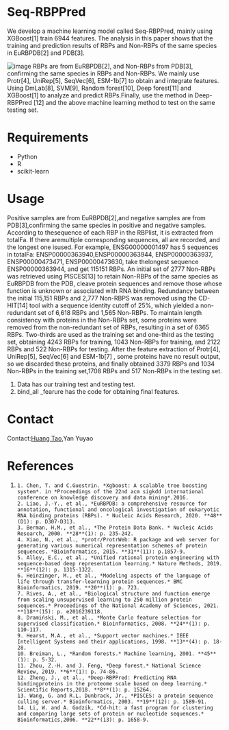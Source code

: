 # Seq-RBPPred
We develop a machine learning model called Seq-RBPPred, mainly using XGBoost[1] train 6944 features. The analysis in this paper shows that the training and prediction results of RBPs and Non-RBPs of the same species in EuRBPDB[2] and PDB[3].

![image](https://user-images.githubusercontent.com/84023156/207883546-10c179a1-7a0a-430d-9854-259c35370a70.png)
RBPs are from EuRBPDB[2], and Non-RBPs from PDB[3], confirming the same species in RBPs and Non-RBPs. We mainly use Protr[4], UniRep[5], SeqVec[6], ESM-1b[7] to obtain and integrate features. Using DmLab[8], SVM[9], Random forest[10], Deep forest[11] and XGBoost[1] to analyze and predict RBPs.Finally, use the method in Deep-RBPPred [12] and the above machine learning method to test on the same testing set.

# Requirements

- Python
- R
- scikit-learn

# Usage

Positive samples are from EuRBPDB[2],and negative samples are from PDB[3],confirming the same species in positive and negative samples. According to thesequence of each RBP in the RBPlist, it is extracted from totalFa. If there aremultiple corresponding sequences, all are recorded, and the longest one isused. For example, ENSG00000001497 has 5 sequences in totalFa: ENSP00000363940,ENSP00000363944, ENSP00000363937, ENSP00000473471, ENSP00000473630, take thelongest sequence ENSP00000363944, and get 115151 RBPs. An initial set of 2777 Non-RBPs was retrieved using PISCES[13] to retain Non-RBPs of the same species as EuRBPDB from the PDB, cleave protein sequences and remove those whose function is unknown or associated with RNA binding. Redundancy between the initial 115,151 RBPs and 2,777 Non-RBPS was removed using the CD-HIT[14] tool with a sequence identity cutoff of 25%, which yielded a non-redundant set of 6,618 RBPs and 1,565 Non-RBPs. To maintain
length consistency with proteins in the Non-RBPs set, some proteins were removed from the non-redundant set of RBPs, resulting in a set of 6365 RBPs. Two-thirds are used as the training set and one-third as the testing set, obtaining 4243 RBPs for training, 1043 Non-RBPs for training, and 2122 RBPs and 522 Non-RBPs for testing. After the feature extraction of  Protr[4], UniRep[5], SeqVec[6] and ESM-1b[7] , some proteins have no result output, so we discarded these proteins, and finally obtained 3379 RBPs and 1034 Non-RBPs in the training set,1708 RBPs and 517 Non-RBPs in the testing set.

1. Data has our training test and testing test.
2. bind_all _fearure has the code for obtaining final features.

# Contact

Contact:[Huang Tao](http://www.sinh.cas.cn/rcdw/qnyjy/202203/t20220310_6387862.html ),Yan Yuyao

# References

1. ```
   1. Chen, T. and C.Guestrin. *Xgboost: A scalable tree boosting system*. in *Proceedings of the 22nd acm sigkdd international conference on knowledge discovery and data mining*.2016.
   2. Liao, J.-Y., et al., *EuRBPDB: a comprehensive resource for annotation, functional and oncological investigation of eukaryotic RNA binding proteins (RBPs). * Nucleic Acids Research, 2020. **48**(D1): p. D307-D313.
   3. Berman, H.M., et al., *The Protein Data Bank. * Nucleic Acids Research, 2000. **28**(1): p. 235-242.
   4. Xiao, N., et al., *protr/ProtrWeb: R package and web server for generating various numerical representation schemes of protein sequences. *Bioinformatics, 2015. **31**(11): p.1857-9.
   5. Alley, E.C., et al., *Unified rational protein engineering with sequence-based deep representation learning.* Nature Methods, 2019. **16**(12): p. 1315-1322.
   6. Heinzinger, M., et al., *Modeling aspects of the language of life through transfer-learning protein sequences.* BMC Bioinformatics, 2019. **20**(1): p. 723.
   7. Rives, A., et al., *Biological structure and function emerge from scaling unsupervised learning to 250 million protein sequences.* Proceedings of the National Academy of Sciences, 2021. **118**(15): p. e2016239118.
   8. Dramiński, M., et al., *Monte Carlo feature selection for supervised classification.* Bioinformatics, 2008. **24**(1): p. 110-117.
   9. Hearst, M.A., et al., *Support vector machines.* IEEE Intelligent Systems and their applications, 1998. **13**(4): p. 18-28.
   10. Breiman, L., *Random forests.* Machine learning, 2001. **45**(1): p. 5-32.
   11. Zhou, Z.-H. and J. Feng, *Deep forest.* National Science Review, 2019. **6**(1): p. 74-86.
   12. Zheng, J., et al., *Deep-RBPPred: Predicting RNA bindingproteins in the proteome scale based on deep learning.* Scientific Reports,2018. **8**(1): p. 15264.
   13. Wang, G. and R.L. Dunbrack, Jr., *PISCES: a protein sequence culling server.* Bioinformatics, 2003. **19**(12): p. 1589-91.
   14. Li, W. and A. Godzik, *Cd-hit: a fast program for clustering and comparing large sets of protein or nucleotide sequences.* Bioinformatics,2006. **22**(13): p. 1658-9.
   ```

